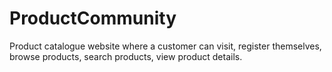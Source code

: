 # ProductCommunity
Product catalogue website where a customer can visit, register themselves, browse products, search products, view product details.

